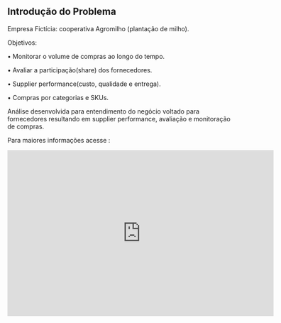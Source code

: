 ## Introdução do Problema ##

Empresa Fictícia: cooperativa Agromilho (plantação de milho).

Objetivos:

• Monitorar o volume de compras ao longo do tempo.

• Avaliar a participação(share) dos fornecedores.

• Supplier performance(custo, qualidade e entrega).

• Compras por categorias e SKUs.

Análise desenvolvida para entendimento do negócio voltado para fornecedores resultando em supplier performance, avaliação e monitoração de compras.

Para maiores informações acesse : 
<iframe title="Compras - Capa" width="600" height="373.5" src="https://app.powerbi.com/view?r=eyJrIjoiYjkzMmFkMDMtYmY1ZC00MmY0LWJmN2ItYmM5YzJjNjYwZmEzIiwidCI6IjMwZTgxZWM5LWYwMDYtNDdjYy1hNGVhLThmNWUzMWNjZTAwNCJ9" frameborder="0" allowFullScreen="true"></iframe>
